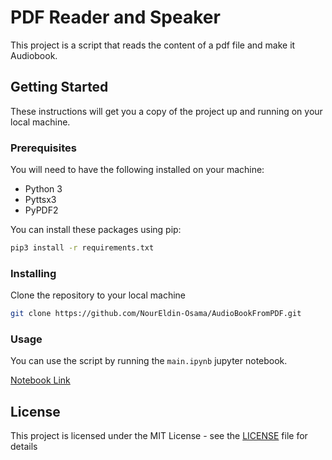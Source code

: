 # PDF Reader and Speaker

This project is a script that reads the content of a pdf file and make it Audiobook.

## Getting Started

These instructions will get you a copy of the project up and running on your local machine.

### Prerequisites

You will need to have the following installed on your machine:
- Python 3
- Pyttsx3
- PyPDF2

You can install these packages using pip:
```bash
pip3 install -r requirements.txt
```

### Installing

Clone the repository to your local machine

```bash
git clone https://github.com/NourEldin-Osama/AudioBookFromPDF.git
```

### Usage

You can use the script by running the ```main.ipynb``` jupyter notebook.

[Notebook Link](main.ipynb)

## License

This project is licensed under the MIT License - see the [LICENSE](License.md) file for details